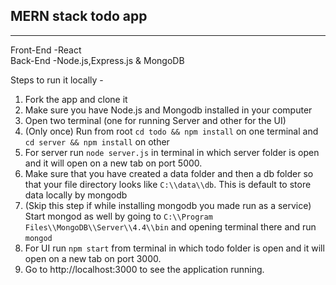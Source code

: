 MERN stack todo app
-------------------

* * *

Front-End -React  
Back-End -Node.js,Express.js & MongoDB  
  
Steps to run it locally -  

1.  Fork the app and clone it
2.  Make sure you have Node.js and Mongodb installed in your computer
3.  Open two terminal (one for running Server and other for the UI)
4.  (Only once) Run from root ``` cd todo && npm install ``` on one terminal and ``` cd server && npm install ``` on other
5.  For server run ``` node server.js ``` in terminal in which server folder is open and it will open on a new tab on port 5000.
6.  Make sure that you have created a data folder and then a db folder so that your file directory looks like ``` C:\\data\\db ```. This is default to store data locally by mongodb
7.  (Skip this step if while installing mongodb you made run as a service) Start mongod as well by going to ``` C:\\Program Files\\MongoDB\\Server\\4.4\\bin ``` and opening terminal there and run ``` mongod ```
8.  For UI run ``` npm start ``` from terminal in which todo folder is open and it will open on a new tab on port 3000.
9.  Go to http://localhost:3000 to see the application running.